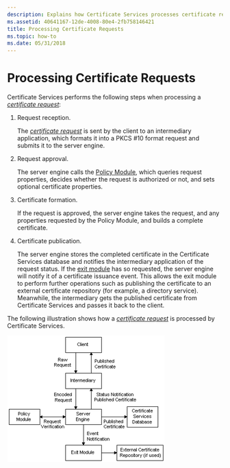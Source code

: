 ```yaml
---
description: Explains how Certificate Services processes certificate requests.
ms.assetid: 40641167-12de-4008-80e4-2fb758146421
title: Processing Certificate Requests
ms.topic: how-to
ms.date: 05/31/2018
---
```


# Processing Certificate Requests

Certificate Services performs the following steps when processing a [*certificate request*](../secgloss/c-gly.md):

1.  Request reception.

    The [*certificate request*](../secgloss/c-gly.md) is sent by the client to an intermediary application, which formats it into a PKCS \#10 format request and submits it to the server engine.

2.  Request approval.

    The server engine calls the [Policy Module](policy-modules.md), which queries request properties, decides whether the request is authorized or not, and sets optional certificate properties.

3.  Certificate formation.

    If the request is approved, the server engine takes the request, and any properties requested by the Policy Module, and builds a complete certificate.

4.  Certificate publication.

    The server engine stores the completed certificate in the Certificate Services database and notifies the intermediary application of the request status. If the [exit module](exit-modules.md) has so requested, the server engine will notify it of a certificate issuance event. This allows the exit module to perform further operations such as publishing the certificate to an external certificate repository (for example, a directory service). Meanwhile, the intermediary gets the published certificate from Certificate Services and passes it back to the client.

The following illustration shows how a [*certificate request*](../secgloss/c-gly.md) is processed by Certificate Services.

![processing a certificate request](images/certflow.png)

 

 
